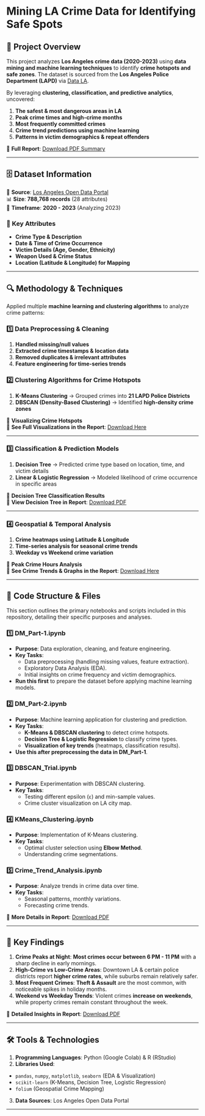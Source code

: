 
# **Mining LA Crime Data for Identifying Safe Spots**

## **📌 Project Overview**  
This project analyzes **Los Angeles crime data (2020-2023)** using **data mining and machine learning techniques** to identify **crime hotspots and safe zones**. The dataset is sourced from the **Los Angeles Police Department (LAPD)** via [Data LA](https://data.lacity.org/Public-Safety/Crime-Data-from-2020-to-Present/2nrs-mtv8).  

By leveraging **clustering, classification, and predictive analytics**, uncovered:  
1. **The safest & most dangerous areas in LA**  
2. **Peak crime times and high-crime months**  
3. **Most frequently committed crimes**  
4. **Crime trend predictions using machine learning**  
5. **Patterns in victim demographics & repeat offenders**  

📄 **Full Report**: [Download PDF Summary](https://github.com/your-repo/docs/LA_Crime_Analysis_Report.pdf)  

---

## **🗄 Dataset Information**  
📍 **Source**: [Los Angeles Open Data Portal](https://data.lacity.org/)  
📊 **Size**: **788,768 records** (28 attributes)  
📅 **Timeframe**: **2020 - 2023** (Analyzing 2023)  

### **🔑 Key Attributes**  
- **Crime Type & Description**  
- **Date & Time of Crime Occurrence**  
- **Victim Details (Age, Gender, Ethnicity)**  
- **Weapon Used & Crime Status**  
- **Location (Latitude & Longitude) for Mapping**  

---

## **🔍 Methodology & Techniques**  
Applied multiple **machine learning and clustering algorithms** to analyze crime patterns:

### **1️⃣ Data Preprocessing & Cleaning**  
1. **Handled missing/null values**  
2. **Extracted crime timestamps & location data**  
3. **Removed duplicates & irrelevant attributes**  
4. **Feature engineering for time-series trends**  

### **2️⃣ Clustering Algorithms for Crime Hotspots**  
1. **K-Means Clustering** → Grouped crimes into **21 LAPD Police Districts**  
2. **DBSCAN (Density-Based Clustering)** → Identified **high-density crime zones**  

📌 **Visualizing Crime Hotspots**  
📄 **See Full Visualizations in the Report**: [Download Here](https://github.com/your-repo/docs/LA_Crime_Analysis_Report.pdf)  

---

### **3️⃣ Classification & Prediction Models**  
1. **Decision Tree** → Predicted crime type based on location, time, and victim details  
2. **Linear & Logistic Regression** → Modeled likelihood of crime occurrence in specific areas  

📌 **Decision Tree Classification Results**  
📄 **View Decision Tree in Report**: [Download PDF](https://github.com/your-repo/docs/LA_Crime_Analysis_Report.pdf)  

---

### **4️⃣ Geospatial & Temporal Analysis**  
1. **Crime heatmaps using Latitude & Longitude**  
2. **Time-series analysis for seasonal crime trends**  
3. **Weekday vs Weekend crime variation**  

📌 **Peak Crime Hours Analysis**  
📄 **See Crime Trends & Graphs in the Report**: [Download Here](https://github.com/your-repo/docs/LA_Crime_Analysis_Report.pdf)  

---

## **📂 Code Structure & Files**  

This section outlines the primary notebooks and scripts included in this repository, detailing their specific purposes and analyses.

### **1️⃣ DM_Part-1.ipynb**
- **Purpose**: Data exploration, cleaning, and feature engineering.
- **Key Tasks**:
  - Data preprocessing (handling missing values, feature extraction).
  - Exploratory Data Analysis (EDA).
  - Initial insights on crime frequency and victim demographics.
- **Run this first** to prepare the dataset before applying machine learning models.

### **2️⃣ DM_Part-2.ipynb**
- **Purpose**: Machine learning application for clustering and prediction.
- **Key Tasks**:
  - **K-Means & DBSCAN clustering** to detect crime hotspots.
  - **Decision Tree & Logistic Regression** to classify crime types.
  - **Visualization of key trends** (heatmaps, classification results).
- **Use this after preprocessing the data in DM_Part-1**.

### **3️⃣ DBSCAN_Trial.ipynb**
- **Purpose**: Experimentation with DBSCAN clustering.
- **Key Tasks**:
  - Testing different epsilon (`ε`) and min-sample values.
  - Crime cluster visualization on LA city map.

### **4️⃣ KMeans_Clustering.ipynb**
- **Purpose**: Implementation of K-Means clustering.
- **Key Tasks**:
  - Optimal cluster selection using **Elbow Method**.
  - Understanding crime segmentations.

### **5️⃣ Crime_Trend_Analysis.ipynb**
- **Purpose**: Analyze trends in crime data over time.
- **Key Tasks**:
  - Seasonal patterns, monthly variations.
  - Forecasting crime trends.

📄 **More Details in Report**: [Download PDF](https://github.com/your-repo/docs/LA_Crime_Analysis_Report.pdf)  

---

## **🔑 Key Findings**  

1. **Crime Peaks at Night**: **Most crimes occur between 6 PM - 11 PM** with a sharp decline in early mornings.  
2. **High-Crime vs Low-Crime Areas**: Downtown LA & certain police districts report **higher crime rates**, while suburbs remain relatively safer.  
3. **Most Frequent Crimes**: **Theft & Assault** are the most common, with noticeable spikes in holiday months.  
4. **Weekend vs Weekday Trends**: Violent crimes **increase on weekends**, while property crimes remain constant throughout the week.  

📄 **Detailed Insights in Report**: [Download PDF](https://github.com/your-repo/docs/LA_Crime_Analysis_Report.pdf)  

---

## **🛠 Tools & Technologies**  
1. **Programming Languages**: Python (Google Colab) & R (RStudio)  
2. **Libraries Used**:  
- `pandas`, `numpy`, `matplotlib`, `seaborn` (EDA & Visualization)  
- `scikit-learn` (K-Means, Decision Tree, Logistic Regression)  
- `folium` (Geospatial Crime Mapping)  
3. **Data Sources**: Los Angeles Open Data Portal  

---
